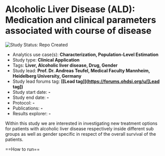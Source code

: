 Alcoholic Liver Disease (ALD): Medication and clinical parameters associated with course of disease
=============

<img src="https://img.shields.io/badge/Study%20Status-Repo%20Created-lightgray.svg" alt="Study Status: Repo Created">

- Analytics use case(s): **Characterization, Population-Level Estimation**
- Study type: **Clinical Application**
- Tags: **Liver, Alcoholic liver disease, Drug, Gender**
- Study lead: **Prof. Dr. Andreas Teufel, Medical Faculty Mannheim, Heidelberg University, Germany**
- Study lead forums tag: **[[Lead tag]](https://forums.ohdsi.org/u/[Lead tag])**
- Study start date: **-**
- Study end date: **-**
- Protocol: **-**
- Publications: **-**
- Results explorer: **-**

Within this study we are interested in investigating new treatment options for patients with alcoholic liver disease respectively inside different sub groups as well as gender specific in respect of the overall survival of the patients.

==How to run==
